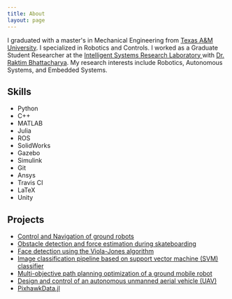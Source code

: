 ```yaml
---
title: About
layout: page
---
```


<p>I graduated with a master's in Mechanical Engineering from <a href="https://tamu.edu">Texas A&M University</a>. I specialized in Robotics and Controls. I worked as a Graduate Student Researcher at the <a href="https://isrlab.github.io/">Intelligent Systems Research Laboratory </a> with <a href="https://engineering.tamu.edu/aerospace/profiles/rbhattacharya.html">Dr. Raktim Bhattacharya</a>. My research interests include Robotics, Autonomous Systems, and Embedded Systems.</p>

<p></p>

<h2>Skills</h2>

<ul class="skill-list">
	<li>Python</li>
	<li>C++</li>
	<li>MATLAB</li>
	<li>Julia</li>
	<li>ROS</li>
	<li>SolidWorks</li>
	<li>Gazebo</li>
	<li>Simulink</li>
	<li>Git</li>
	<li>Ansys</li>
	<li>Travis CI</li>
	<li>LaTeX</li>
	<li>Unity</li>
</ul>

<h2>Projects</h2>

<ul>
	<li><a href="https://github.com/akshayhiregoudar/TurtleBot3">Control and Navigation of ground robots</a></li>
	<li><a href="https://github.com/akshayhiregoudar/skateboard-obstacle-detection">Obstacle detection and force estimation during skateboarding</a></li>
	<li><a href="https://github.com/akshayhiregoudar/Face-Detector">Face detection using the Viola-Jones algorithm</a></li>
	<li><a href="https://github.com/akshayhiregoudar/Machine-Learning">Image classification pipeline based on support vector machine (SVM) classifier</a></li>
	<li><a href="https://github.com/akshayhiregoudar/Path-Planning-Robot">Multi-objective path planning optimization of a ground mobile robot</a></li>
	<li><a href="https://bmscemodularuav.weebly.com/">Design and control of an autonomous unmanned aerial vehicle (UAV)</a></li>
	<li><a href="https://github.com/akshayhiregoudar/PixhawkData.jl"> PixhawkData.jl</a></li>
</ul>
